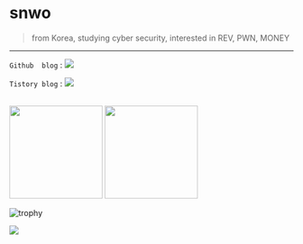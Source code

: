 # snwo
> from Korea, studying cyber security, interested in REV, PWN, MONEY
---

`Github  blog` : <a href="http://blog.snwo.fun" target="_blank"><img src="https://img.shields.io/badge/Blog-white?style=for-the-badg&logo=GitHub&logoColor=000000"/></a><br>

`Tistory blog` : <a href="https://snwo.tistory.com" target="_blank"><img src="https://img.shields.io/badge/Tistory-white?style=for-the-badg&logo=Directus&logoColor=000000"/></a><br><br>

<img src="https://github-readme-stats.vercel.app/api?username=snwox&show_icons=true" height=165 />


<img src="https://github-readme-stats.vercel.app/api/top-langs/?username=snwox&show_icons=true&hide_border=true&title_color=004386&icon_color=004386&layout=compact" height=165 />

![trophy](https://github-profile-trophy.vercel.app/?username=snwox)

<img align='left' src="http://mazassumnida.wtf/api/v2/generate_badge?boj=snwo">
